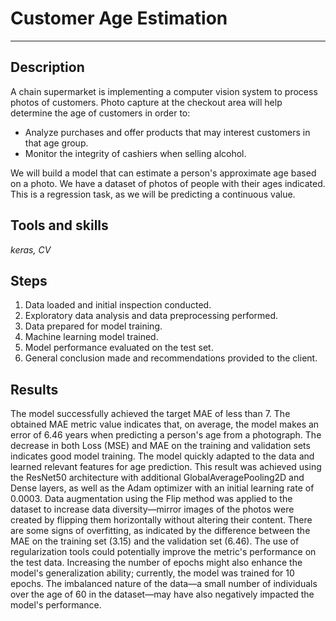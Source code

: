 # Customer Age Estimation
----
## Description

A chain supermarket is implementing a computer vision system to process photos of customers. Photo capture at the checkout area will help determine the age of customers in order to:

- Analyze purchases and offer products that may interest customers in that age group.
- Monitor the integrity of cashiers when selling alcohol.

We will build a model that can estimate a person's approximate age based on a photo. We have a dataset of photos of people with their ages indicated. This is a regression task, as we will be predicting a continuous value.

## Tools and skills

_keras, CV_

## Steps

1. Data loaded and initial inspection conducted.
2. Exploratory data analysis and data preprocessing performed.
3. Data prepared for model training.
4. Machine learning model trained.
5. Model performance evaluated on the test set.
6. General conclusion made and recommendations provided to the client.

## Results

The model successfully achieved the target MAE of less than 7. The obtained MAE metric value indicates that, on average, the model makes an error of 6.46 years when predicting a person's age from a photograph. The decrease in both Loss (MSE) and MAE on the training and validation sets indicates good model training. The model quickly adapted to the data and learned relevant features for age prediction. This result was achieved using the ResNet50 architecture with additional GlobalAveragePooling2D and Dense layers, as well as the Adam optimizer with an initial learning rate of 0.0003. Data augmentation using the Flip method was applied to the dataset to increase data diversity—mirror images of the photos were created by flipping them horizontally without altering their content. There are some signs of overfitting, as indicated by the difference between the MAE on the training set (3.15) and the validation set (6.46). The use of regularization tools could potentially improve the metric's performance on the test data. Increasing the number of epochs might also enhance the model's generalization ability; currently, the model was trained for 10 epochs. The imbalanced nature of the data—a small number of individuals over the age of 60 in the dataset—may have also negatively impacted the model's performance.